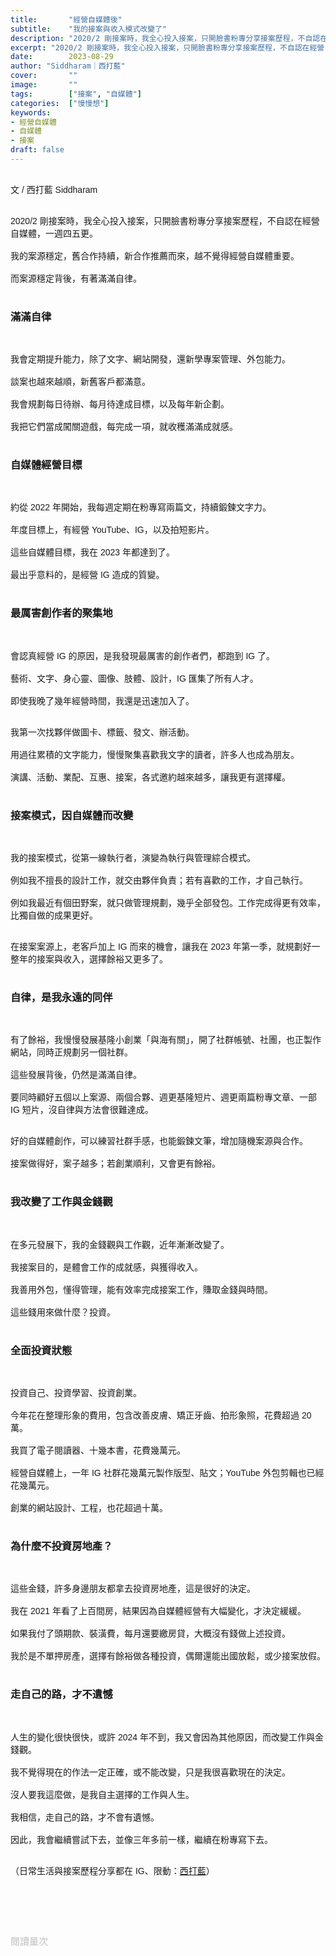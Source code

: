 ```yaml
---
title:       "經營自媒體後"
subtitle:    "我的接案與收入模式改變了"
description: "2020/2 剛接案時，我全心投入接案，只開臉書粉專分享接案歷程，不自認在經營自媒體..."
excerpt: "2020/2 剛接案時，我全心投入接案，只開臉書粉專分享接案歷程，不自認在經營自媒體..."
date:        2023-08-29
author: "Siddharam｜西打藍"
cover:       ""
image:       ""
tags:        ["接案", "自媒體"]
categories:  ["慢慢想"]
keywords:
- 經營自媒體
- 自媒體
- 接案
draft: false
---
```


<article style="font-family: 'Noto Sans TC', '微軟正黑體', sans-serif; font-weight: 300;">

<br>文 / 西打藍 Siddharam<br><br>

2020/2 剛接案時，我全心投入接案，只開臉書粉專分享接案歷程，不自認在經營自媒體，一週四五更。<br><br>
我的案源穩定，舊合作持續，新合作推薦而來，越不覺得經營自媒體重要。<br><br>
而案源穩定背後，有著滿滿自律。<br><br>

<h3 class="article-h1-color">滿滿自律</h3><br>

我會定期提升能力，除了文字、網站開發，還新學專案管理、外包能力。<br><br>
談案也越來越順，新舊客戶都滿意。<br><br>
我會規劃每日待辦、每月待達成目標，以及每年新企劃。<br><br>
我把它們當成闖關遊戲，每完成一項，就收穫滿滿成就感。<br><br>

<h3 class="article-h1-color">自媒體經營目標</h3><br>

約從 2022 年開始，我每週定期在粉專寫兩篇文，持續鍛鍊文字力。<br><br>
年度目標上，有經營 YouTube、IG，以及拍短影片。<br><br>
這些自媒體目標，我在 2023 年都達到了。<br><br>
最出乎意料的，是經營 IG 造成的質變。<br><br>

<h3 class="article-h1-color">最厲害創作者的聚集地</h3><br>

會認真經營 IG 的原因，是我發現最厲害的創作者們，都跑到 IG 了。<br><br>
藝術、文字、身心靈、圖像、肢體、設計，IG 匯集了所有人才。<br><br>
即使我晚了幾年經營時間，我還是迅速加入了。<br><br>

我第一次找夥伴做圖卡、標籤、發文、辦活動。<br><br>
用過往累積的文字能力，慢慢聚集喜歡我文字的讀者，許多人也成為朋友。<br><br>
演講、活動、業配、互惠、接案，各式邀約越來越多，讓我更有選擇權。<br><br>

<h3 class="article-h1-color">接案模式，因自媒體而改變</h3><br>

我的接案模式，從第一線執行者，演變為執行與管理綜合模式。<br><br>
例如我不擅長的設計工作，就交由夥伴負責；若有喜歡的工作，才自己執行。<br><br>
例如我最近有個田野案，就只做管理規劃，幾乎全部發包。工作完成得更有效率，比獨自做的成果更好。<br><br>

在接案案源上，老客戶加上 IG 而來的機會，讓我在 2023 年第一季，就規劃好一整年的接案與收入，選擇餘裕又更多了。<br><br>

<h3 class="article-h1-color">自律，是我永遠的同伴</h3><br>

有了餘裕，我慢慢發展基隆小創業「與海有關」，開了社群帳號、社團，也正製作網站，同時正規劃另一個社群。<br><br>
這些發展背後，仍然是滿滿自律。<br><br>
要同時顧好五個以上案源、兩個合夥、週更基隆短片、週更兩篇粉專文章、一部 IG 短片，沒自律與方法會很難達成。<br><br>

好的自媒體創作，可以練習社群手感，也能鍛鍊文筆，增加隨機案源與合作。<br><br>
接案做得好，案子越多；若創業順利，又會更有餘裕。<br><br>

<h3 class="article-h1-color">我改變了工作與金錢觀</h3><br>

在多元發展下，我的金錢觀與工作觀，近年漸漸改變了。<br><br>
我接案目的，是體會工作的成就感，與獲得收入。<br><br>
我善用外包，懂得管理，能有效率完成接案工作，賺取金錢與時間。<br><br>
這些錢用來做什麼？投資。<br><br>

<h3 class="article-h1-color">全面投資狀態</h3><br>

投資自己、投資學習、投資創業。<br><br>
今年花在整理形象的費用，包含改善皮膚、矯正牙齒、拍形象照，花費超過 20 萬。<br><br>
我買了電子閱讀器、十幾本書，花費幾萬元。<br><br>
經營自媒體上，一年 IG 社群花幾萬元製作版型、貼文；YouTube 外包剪輯也已經花幾萬元。<br><br>
創業的網站設計、工程，也花超過十萬。<br><br>

<h3 class="article-h1-color">為什麼不投資房地產？</h3><br>

這些金錢，許多身邊朋友都拿去投資房地產，這是很好的決定。<br><br>
我在 2021 年看了上百間房，結果因為自媒體經營有大幅變化，才決定緩緩。<br><br>
如果我付了頭期款、裝潢費，每月還要繳房貸，大概沒有錢做上述投資。<br><br>
我於是不單押房產，選擇有餘裕做各種投資，偶爾還能出國放鬆，或少接案放假。<br><br>

<h3 class="article-h1-color">走自己的路，才不遺憾</h3><br>

人生的變化很快很快，或許 2024 年不到，我又會因為其他原因，而改變工作與金錢觀。<br><br>
我不覺得現在的作法一定正確，或不能改變，只是我很喜歡現在的決定。<br><br>
沒人要我這麼做，是我自主選擇的工作與人生。<br><br>
我相信，走自己的路，才不會有遺憾。<br><br>
因此，我會繼續嘗試下去，並像三年多前一樣，繼續在粉專寫下去。<br><br>

（日常生活與接案歷程分享都在 IG、限動：<a href="https://www.instagram.com/sidd.blue/" target="_blank">西打藍</a>）<br><br>

<!-- <h3 class="article-h1-color"></h3><br> -->

<br><br><br>

</article>

<div style="color: #bfbfbf; font-size: 15px;" id="busuanzi_container_page_pv">
  閱讀量<span id="busuanzi_value_page_pv"></span>次
</div>

<script src="../../js/post.js"></script>
